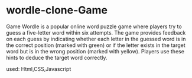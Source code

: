 # wordle-clone-Game  
Game
Wordle is a popular online word puzzle game where players try to guess a five-letter word within six attempts. 
The game provides feedback on each guess by indicating whether each letter in the guessed word is in the correct position (marked with green) or 
if the letter exists in the target word but is in the wrong position (marked with yellow). Players use these hints to deduce the target word correctly.


used:  Html,CSS,Javascript
